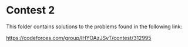 # Contest 2

This folder contains solutions to the problems found in the following link:

https://codeforces.com/group/lHYOAzJSyT/contest/312995
